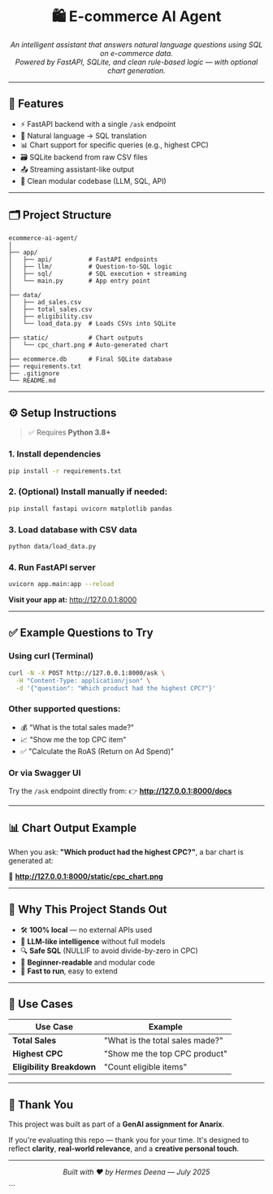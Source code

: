 <h1 align="center">🛍️ E-commerce AI Agent</h1>

<p align="center">
  <i>An intelligent assistant that answers natural language questions using SQL on e-commerce data.<br>
  Powered by FastAPI, SQLite, and clean rule-based logic — with optional chart generation.</i>
</p>

---

## 🚀 Features

- ⚡ FastAPI backend with a single `/ask` endpoint
- 🧠 Natural language → SQL translation
- 📊 Chart support for specific queries (e.g., highest CPC)
- 🗃️ SQLite backend from raw CSV files
- 📤 Streaming assistant-like output
- 🧱 Clean modular codebase (LLM, SQL, API)

---

## 🗂️ Project Structure

```
ecommerce-ai-agent/
│
├── app/
│   ├── api/          # FastAPI endpoints
│   ├── llm/          # Question-to-SQL logic
│   ├── sql/          # SQL execution + streaming
│   └── main.py       # App entry point
│
├── data/
│   ├── ad_sales.csv
│   ├── total_sales.csv
│   ├── eligibility.csv
│   └── load_data.py  # Loads CSVs into SQLite
│
├── static/           # Chart outputs
│   └── cpc_chart.png # Auto-generated chart
│
├── ecommerce.db      # Final SQLite database
├── requirements.txt
├── .gitignore
└── README.md
```

---

## ⚙️ Setup Instructions

> ✅ Requires **Python 3.8+**

### 1. **Install dependencies**
```bash
pip install -r requirements.txt
```

### 2. **(Optional) Install manually if needed:**
```bash
pip install fastapi uvicorn matplotlib pandas
```

### 3. **Load database with CSV data**
```bash
python data/load_data.py
```

### 4. **Run FastAPI server**
```bash
uvicorn app.main:app --reload
```

**Visit your app at:** http://127.0.0.1:8000

---

## ✅ Example Questions to Try

### Using curl (Terminal)
```bash
curl -N -X POST http://127.0.0.1:8000/ask \
  -H "Content-Type: application/json" \
  -d '{"question": "Which product had the highest CPC?"}'
```

### Other supported questions:
- 💰 "What is the total sales made?"
- 📈 "Show me the top CPC item"
- ✅ "Calculate the RoAS (Return on Ad Spend)"

### Or via Swagger UI
Try the `/ask` endpoint directly from:
👉 **http://127.0.0.1:8000/docs**

---

## 📊 Chart Output Example

When you ask: **"Which product had the highest CPC?"**,
a bar chart is generated at:

📍 **http://127.0.0.1:8000/static/cpc_chart.png**

---

## 🎯 Why This Project Stands Out

- 🛠️ **100% local** — no external APIs used
- 🧠 **LLM-like intelligence** without full models
- 🔍 **Safe SQL** (NULLIF to avoid divide-by-zero in CPC)
- 🧼 **Beginner-readable** and modular code
- 🚀 **Fast to run**, easy to extend

---

## 🧪 Use Cases

| Use Case | Example |
|----------|---------|
| **Total Sales** | "What is the total sales made?" |
| **Highest CPC** | "Show me the top CPC product" |
| **Eligibility Breakdown** | "Count eligible items" |

---

## 🙌 Thank You

This project was built as part of a **GenAI assignment for Anarix**.

If you're evaluating this repo — thank you for your time.
It's designed to reflect **clarity**, **real-world relevance**, and a **creative personal touch**.

---

<p align="center">
  <i>Built with ❤️ by Hermes Deena — July 2025</i>
</p>
```